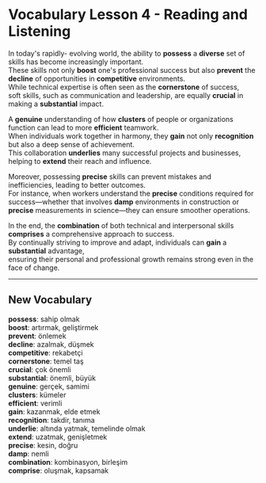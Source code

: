 # Vocabulary Lesson 4 - Reading and Listening

In today's rapidly- evolving world, the ability to **possess** a **diverse** set of skills has become increasingly important.  
These skills not only **boost** one's professional success but also **prevent** the **decline** of opportunities in **competitive** environments.  
While technical expertise is often seen as the **cornerstone** of success,  
soft skills, such as communication and leadership, are equally **crucial** in making a **substantial** impact.  

A **genuine** understanding of how **clusters** of people or organizations function can lead to more **efficient** teamwork.  
When individuals work together in harmony, they **gain** not only **recognition** but also a deep sense of achievement.  
This collaboration **underlies** many successful projects and businesses, helping to **extend** their reach and influence.  

Moreover, possessing **precise** skills can prevent mistakes and inefficiencies, leading to better outcomes.  
For instance, when workers understand the **precise** conditions required for success—whether that involves **damp** environments in construction or **precise** measurements in science—they can ensure smoother operations.  

In the end, the **combination** of both technical and interpersonal skills **comprises** a comprehensive approach to success.  
By continually striving to improve and adapt, individuals can **gain** a **substantial** advantage,  
ensuring their personal and professional growth remains strong even in the face of change.  

---

## New Vocabulary

**possess**: sahip olmak  
**boost**: artırmak, geliştirmek  
**prevent**: önlemek  
**decline**: azalmak, düşmek  
**competitive**: rekabetçi  
**cornerstone**: temel taş  
**crucial**: çok önemli  
**substantial**: önemli, büyük  
**genuine**: gerçek, samimi  
**clusters**: kümeler  
**efficient**: verimli  
**gain**: kazanmak, elde etmek  
**recognition**: takdir, tanıma  
**underlie**: altında yatmak, temelinde olmak  
**extend**: uzatmak, genişletmek  
**precise**: kesin, doğru  
**damp**: nemli  
**combination**: kombinasyon, birleşim  
**comprise**: oluşmak, kapsamak

